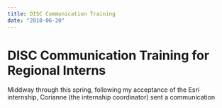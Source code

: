 ```yaml
---
title: DISC Communication Training
date: "2018-06-20"
---
```

# DISC Communication Training for Regional Interns 

Middway through this spring, following my acceptance of the Esri internship, Corianne (the internship coordinator) sent a communication
